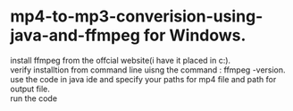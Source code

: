 # mp4-to-mp3-converision-using-java-and-ffmpeg for Windows.

install ffmpeg from the offcial website(i have it placed in c:).
<br>
verify installtion from command line uisng the command : ffmpeg -version.
<br>
use the code in java ide and specify your paths for mp4 file and path for output file.
<br>
run the code 
